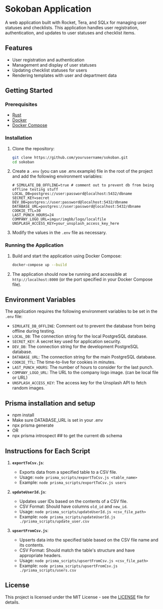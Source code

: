 # Sokoban Application

A web application built with Rocket, Tera, and SQLx for managing user statuses and checklists. This application handles user registration, authentication, and updates to user statuses and checklist items.

## Features

- User registration and authentication
- Management and display of user statuses
- Updating checklist statuses for users
- Rendering templates with user and department data

## Getting Started

### Prerequisites

- [Rust](https://www.rust-lang.org/)
- [Docker](https://www.docker.com/)
- [Docker Compose](https://docs.docker.com/compose/)

### Installation

1. Clone the repository:

   ```bash
   git clone https://github.com/yourusername/sokoban.git
   cd sokoban
   ```

2. Create a `.env` (you can use .env.example) file in the root of the project and add the following environment variables:

   ```env
   # SIMULATE_DB_OFFLINE=true # comment out to prevent db from being offline testing stuff
   LOCAL_DB=postgres://user:password@localhost:5432/dbname
   SECRET_KEY=secret
   DEV_DB=postgres://user:password@localhost:5432/dbname
   DATABASE_URL=postgres://user:password@localhost:5432/dbname
   COOKIE_TTL=30
   LAST_PUNCH_HOURS=24
   COMPANY_LOGO_URL=imgur/imgbb/logo/localfile
   UNSPLASH_ACCESS_KEY=your_unsplash_access_key_here
   ```

3. Modify the values in the `.env` file as necessary.

### Running the Application

1. Build and start the application using Docker Compose:

   ```bash
   docker-compose up --build
   ```

2. The application should now be running and accessible at `http://localhost:8000` (or the port specified in your Docker Compose file).

## Environment Variables

The application requires the following environment variables to be set in the `.env` file:

- `SIMULATE_DB_OFFLINE`: Comment out to prevent the database from being offline during testing.
- `LOCAL_DB`: The connection string for the local PostgreSQL database.
- `SECRET_KEY`: A secret key used for application security.
- `DEV_DB`: The connection string for the development PostgreSQL database.
- `DATABASE_URL`: The connection string for the main PostgreSQL database.
- `COOKIE_TTL`: The time-to-live for cookies in minutes.
- `LAST_PUNCH_HOURS`: The number of hours to consider for the last punch.
- `COMPANY_LOGO_URL`: The URL to the company logo image. (can be local file or URL)
- `UNSPLASH_ACCESS_KEY`: The access key for the Unsplash API to fetch random images.

## Prisma installation and setup

- npm install
- Make sure DATABASE_URL is set in your .env
- npx prisma generate
- OR
- npx prisma introspect ## to get the current db schema

## Instructions for Each Script

1. **`exportToCsv.js`**:

   - Exports data from a specified table to a CSV file.
   - Usage: `node prisma_scripts/exportToCsv.js <table_name>`
   - Example: `node prisma_scripts/exportToCsv.js users`

2. **`updateUserId.js`**:

   - Updates user IDs based on the contents of a CSV file.
   - CSV Format: Should have columns `old_id` and `new_id`.
   - Usage: `node prisma_scripts/updateUserId.js <csv_file_path>`
   - Example: `node prisma_scripts/updateUserId.js ./prisma_scripts/update_user.csv`

3. **`upsertFromCsv.js`**:
   - Upserts data into the specified table based on the CSV file name and its contents.
   - CSV Format: Should match the table's structure and have appropriate headers.
   - Usage: `node prisma_scripts/upsertFromCsv.js <csv_file_path>`
   - Example: `node prisma_scripts/upsertFromCsv.js ./prisma_scripts/users.csv`

## License

This project is licensed under the MIT License - see the [LICENSE](LICENSE) file for details.
